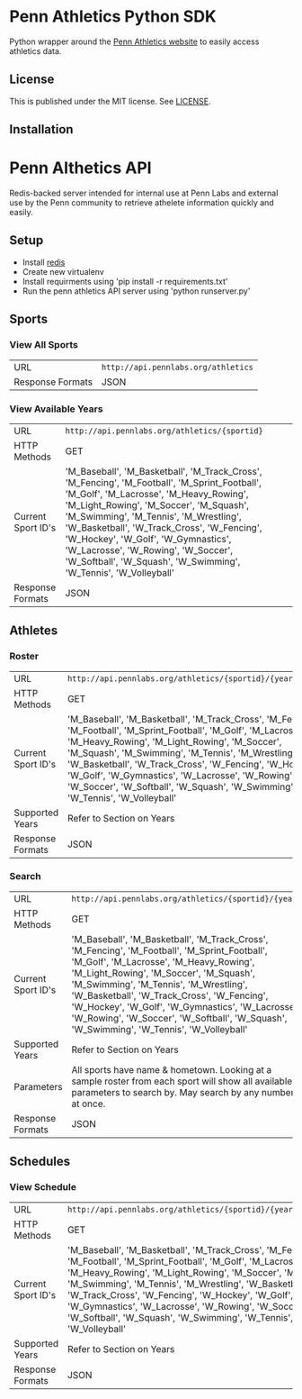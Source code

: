 # Penn Athletics Python SDK

Python wrapper around the [Penn Athletics website](http://www.pennathletics.com) to easily access athletics data.

## License

This is published under the MIT license. See [LICENSE](LICENSE).

## Installation

<!-- TODO -->

Penn Althetics API
==================

Redis-backed server intended for internal use at Penn Labs and external use by the Penn community to retrieve athelete information quickly and easily.

Setup
-----
* Install [redis](http://redis.io/)
* Create new virtualenv
* Install requirments using 'pip install -r requirements.txt'
* Run the penn athletics API server using 'python runserver.py'

## Sports

### View All Sports
<table>
<tr>
<td>URL</td>
<td><code>http://api.pennlabs.org/athletics</code></td>
</tr>
<tr>
<td>Response Formats</td>
<td>JSON</td>
</tr>
</table>

### View Available Years
<table>
<tr>
<td>URL</td>
<td><code>http://api.pennlabs.org/athletics/{sportid}</code></td>
</tr>
<tr>
<td>HTTP Methods</td>
<td>GET</td>
</tr>
<tr>
<td>Current Sport ID's</td>
<td>'M_Baseball', 'M_Basketball', 'M_Track_Cross', 'M_Fencing', 'M_Football', 'M_Sprint_Football', 'M_Golf', 'M_Lacrosse', 'M_Heavy_Rowing', 'M_Light_Rowing', 'M_Soccer', 'M_Squash', 'M_Swimming', 'M_Tennis', 'M_Wrestling', 'W_Basketball', 'W_Track_Cross', 'W_Fencing', 'W_Hockey', 'W_Golf', 'W_Gymnastics', 'W_Lacrosse', 'W_Rowing', 'W_Soccer', 'W_Softball', 'W_Squash', 'W_Swimming', 'W_Tennis', 'W_Volleyball'</td>
</tr>
<tr>
<td>Response Formats</td>
<td>JSON</td>
</tr>
</table>

## Athletes

### Roster

<table>
<tr>
<td>URL</td>
<td><code>http://api.pennlabs.org/athletics/{sportid}/{year}/roster</code></td>
</tr>
<tr>
<td>HTTP Methods</td>
<td>GET</td>
</tr>
<tr>
<td>Current Sport ID's</td>
<td>'M_Baseball', 'M_Basketball', 'M_Track_Cross', 'M_Fencing', 'M_Football', 'M_Sprint_Football', 'M_Golf', 'M_Lacrosse', 'M_Heavy_Rowing', 'M_Light_Rowing', 'M_Soccer', 'M_Squash', 'M_Swimming', 'M_Tennis', 'M_Wrestling', 'W_Basketball', 'W_Track_Cross', 'W_Fencing', 'W_Hockey', 'W_Golf', 'W_Gymnastics', 'W_Lacrosse', 'W_Rowing', 'W_Soccer', 'W_Softball', 'W_Squash', 'W_Swimming', 'W_Tennis', 'W_Volleyball'</td>
</tr>
<tr>
<td>Supported Years</td>
<td>Refer to Section on Years</td>
</tr>
<tr>
<td>Response Formats</td>
<td>JSON</td>
</tr>
</table>

### Search

<table>
<tr>
<td>URL</td>
<td><code>http://api.pennlabs.org/athletics/{sportid}/{year}</code></td>
</tr>
<tr>
<td>HTTP Methods</td>
<td>GET</td>
</tr>
<tr>
<td>Current Sport ID's</td>
<td>'M_Baseball', 'M_Basketball', 'M_Track_Cross', 'M_Fencing', 'M_Football', 'M_Sprint_Football', 'M_Golf', 'M_Lacrosse', 'M_Heavy_Rowing', 'M_Light_Rowing', 'M_Soccer', 'M_Squash', 'M_Swimming', 'M_Tennis', 'M_Wrestling', 'W_Basketball', 'W_Track_Cross', 'W_Fencing', 'W_Hockey', 'W_Golf', 'W_Gymnastics', 'W_Lacrosse', 'W_Rowing', 'W_Soccer', 'W_Softball', 'W_Squash', 'W_Swimming', 'W_Tennis', 'W_Volleyball'</td>
</tr>
<tr>
<td>Supported Years</td>
<td>Refer to Section on Years</td>
</tr>
<tr>
<td>Parameters</td>
<td>All sports have name & hometown. Looking at a sample roster from each sport will show all available parameters to search by. May search by any number at once.</td>
</tr>
<tr>
<td>Response Formats</td>
<td>JSON</td>
</tr>
</table>

## Schedules

### View Schedule

<table>
<tr>
<td>URL</td>
<td><code>http://api.pennlabs.org/athletics/{sportid}/{year}/schedule</code></td>
</tr>
<tr>
<td>HTTP Methods</td>
<td>GET</td>
</tr>
<tr>
<td>Current Sport ID's</td>
<td>'M_Baseball', 'M_Basketball', 'M_Track_Cross', 'M_Fencing', 'M_Football', 'M_Sprint_Football', 'M_Golf', 'M_Lacrosse', 'M_Heavy_Rowing', 'M_Light_Rowing', 'M_Soccer', 'M_Squash', 'M_Swimming', 'M_Tennis', 'M_Wrestling', 'W_Basketball', 'W_Track_Cross', 'W_Fencing', 'W_Hockey', 'W_Golf', 'W_Gymnastics', 'W_Lacrosse', 'W_Rowing', 'W_Soccer', 'W_Softball', 'W_Squash', 'W_Swimming', 'W_Tennis', 'W_Volleyball'</td>
</tr>
<tr>
<td>Supported Years</td>
<td>Refer to Section on Years</td>
</tr>
<tr>
<td>Response Formats</td>
<td>JSON</td>
</tr>
</table>

